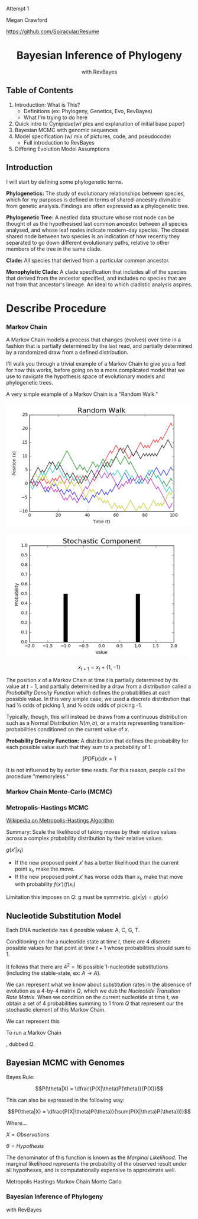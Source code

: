 Attempt 1

Megan Crawford

https://github.com/Spiracular/Resume

# <center>Bayesian Inference of Phylogeny</center>

<center>with RevBayes</center>



## Table of Contents

1. Introduction: What is This?
    - Definitions (ex: Phylogeny, Genetics, Evo, RevBayes)
    - What I'm trying to do here
1. Quick intro to Cynipidae(w/ pics and explanation of initial base paper)
1. Bayesian MCMC with genomic sequences
1. Model specification (w/ mix of pictures, code, and pseudocode)
    - Full introduction to RevBayes
1. Differing Evolution Model Assumptions



## Introduction

I will start by defining some phylogenetic terms.

**Phylogenetics:** The study of evolutionary relationships between species, which for my purposes is defined in terms of shared-ancestry divinable from genetic analysis. Findings are often expressed as a phylogenetic tree.

**Phylogenetic Tree:** A nestled data structure whose root node can be thought of as the hypothesised last common ancestor between all species analysed, and whose leaf nodes indicate modern-day species. The closest shared node between two species is an indication of how recently they separated to go down different evolutionary paths, relative to other members of the tree in the same clade.

**Clade:** All species that derived from a particular common ancestor.

**Monophyletic Clade:** A clade specification that includes all of the species that derived from the ancestor specified, and includes no species that are not from that ancestor's lineage. An ideal to which cladistic analysis aspires.

# Describe Procedure

### Markov Chain

A Markov Chain models a process that changes (evolves) over time in a fashion that is partially determined by the last read, and partially determined by a randomized draw from a defined distribution.

I'll walk you through a trivial example of a Markov Chain to give you a feel for how this works, before going on to a more complicated model that we use to navigate the hypothesis space of evolutionary models and phylogenetic trees.

A very simple example of a Markov Chain is a "Random Walk."

![Random_Walk](Images/RandomWalk.png)

![Stochastic](Images/RandomWalkStochastic.png)

$$x_{t+1} = x_{t} + \{1,-1\}$$

The position $x$ of a Markov Chain at time $t$ is partially determined by its value at $t-1$, and partially determined by a draw from a distribution called a *Probability Density Function* which defines the probabilities at each possible value. In this very simple case, we used a discrete distribution that had &#189; odds of picking 1, and &#189; odds odds of picking -1.

Typically, though, this will instead be draws from a continuous distribution such as a Normal Distribution $N(m, \sigma)$, or a matrix representing transition-probabilities conditioned on the current value of $x$.

**Probability Density Function:** A distribution that defines the probability for each possible value such that they sum to a probability of 1.

$$\int PDF(x)dx = 1$$

It is not influened by  by earlier time reads. For this reason, people call the procedure "memoryless."

### Markov Chain Monte-Carlo (MCMC)

### Metropolis-Hastings MCMC

[Wikipedia on Metropolis-Hastings Algorithm](https://en.wikipedia.org/wiki/Metropolis%E2%80%93Hastings_algorithm)

Summary: Scale the likelihood of taking moves by their relative values across a complex probability distribution by their relative values.

$g(x'|x_t)$

- If the new proposed point $x'$ has a better likelihood than the current point $x_t$, make the move.
- If the new proposed point $x'$ has worse odds than $x_t$, make that move with probability $f(x')/f(x_t)$

Limitation this imposes on $Q$: g must be symmetric. $g(x|y) = g(y|x)$

## Nucleotide Substitution Model

Each DNA nucleotide has 4 possible values: A, C, G, T.

Conditioning on the a nucleotide state at time $t$, there are 4 discrete possible values for that point at time $t+1$ whose probabilities should sum to 1.

It follows that there are $4^2=16$ possible 1-nucleotide substitutions (including the stable-state, ex: $A \rightarrow A$).

We can represent what we know about substitution rates in the absensce of evolution as a 4-by-4 matrix $Q$, which we dub the *Nucleotide Transition Rate Matrix*. When we condition on the current nucleotide at time $t$, we obtain a set of 4 probabilities summing to 1 from $Q$ that represent our the stochastic element of this Markov Chain.

We can represent this 

To run a Markov Chain 

, dubbed $Q$.




## Bayesian MCMC with Genomes

Bayes Rule:

$$P(\theta|X) = \dfrac{P(X|\theta)P(\theta)}{P(X)}$$

This can also be expressed in the following way:

$$P(\theta|X) = \dfrac{P(X|\theta)P(\theta)}{\sum(P(X|\theta)P(\theta)))}$$

Where...

$X = Observations$

$\theta = Hypothesis$

The denominator of this function is known as the *Marginal Likelihood*. The marginal likelihood represents the probability of the observed result under all hypotheses, and is computationally expensive to approximate well.

Metropolis Hastings Markov Chain Monte Carlo

### Bayesian Inference of Phylogeny

with RevBayes

